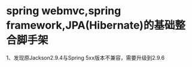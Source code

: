 # spring webmvc,spring framework,JPA(Hibernate)的基础整合脚手架

1、发现原Jackson2.9.4与Spring 5xx版本不兼容，需要升级到2.9.6